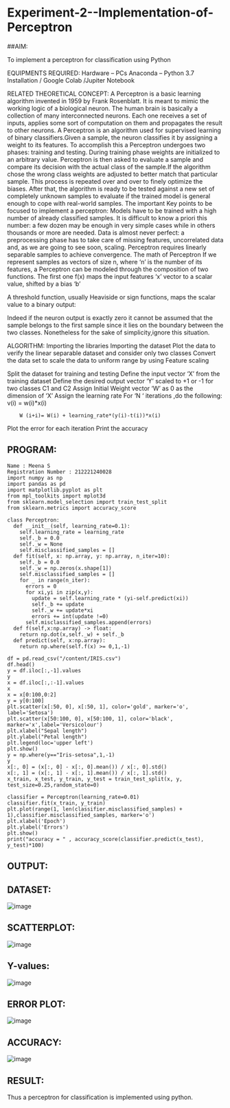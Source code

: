 # Experiment-2--Implementation-of-Perceptron
##AIM:

To implement a perceptron for classification using Python

EQUIPMENTS REQUIRED:
Hardware – PCs
Anaconda – Python 3.7 Installation / Google Colab /Jupiter Notebook

RELATED THEORETICAL CONCEPT:
A Perceptron is a basic learning algorithm invented in 1959 by Frank Rosenblatt. It is meant to mimic the working logic of a biological neuron. The human brain is basically a collection of many interconnected neurons. Each one receives a set of inputs, applies some sort of computation on them and propagates the result to other neurons.
A Perceptron is an algorithm used for supervised learning of binary classifiers.Given a sample, the neuron classifies it by assigning a weight to its features. To accomplish this a Perceptron undergoes two phases: training and testing. During training phase weights are initialized to an arbitrary value. Perceptron is then asked to evaluate a sample and compare its decision with the actual class of the sample.If the algorithm chose the wrong class weights are adjusted to better match that particular sample. This process is repeated over and over to finely optimize the biases. After that, the algorithm is ready to be tested against a new set of completely unknown samples to evaluate if the trained model is general enough to cope with real-world samples.
The important Key points to be focused to implement a perceptron:
Models have to be trained with a high number of already classified samples. It is difficult to know a priori this number: a few dozen may be enough in very simple cases while in others thousands or more are needed.
Data is almost never perfect: a preprocessing phase has to take care of missing features, uncorrelated data and, as we are going to see soon, scaling.
Perceptron requires linearly separable samples to achieve convergence.
The math of Perceptron
If we represent samples as vectors of size n, where ‘n’ is the number of its features, a Perceptron can be modeled through the composition of two functions. The first one 
f(x) maps the input features  ‘x’  vector to a scalar value, shifted by a bias ‘b’

A threshold function, usually Heaviside or sign functions, maps the scalar value to a binary output:

Indeed if the neuron output is exactly zero it cannot be assumed that the sample belongs to the first sample since it lies on the boundary between the two classes. Nonetheless for the sake of simplicity,ignore this situation.


ALGORITHM:
Importing the libraries
Importing the dataset
Plot the data to verify the linear separable dataset and consider only two classes
Convert the data set to scale the data to uniform range by using Feature scaling

Split the dataset for training and testing
Define the input vector ‘X’ from the training dataset
Define the desired output vector ‘Y’ scaled to +1 or -1 for two classes C1 and C2
Assign Initial Weight vector ‘W’ as 0 as the dimension of ‘X’
Assign the learning rate
For ‘N ‘ iterations ,do the following:
        v(i) = w(i)*x(i)
         
        W (i+i)= W(i) + learning_rate*(y(i)-t(i))*x(i)
Plot the error for each iteration 
Print the accuracy


 ## PROGRAM:
```
Name : Meena S
Registration Number : 212221240028
import numpy as np 
import pandas as pd 
import matplotlib.pyplot as plt 
from mpl_toolkits import mplot3d
from sklearn.model_selection import train_test_split 
from sklearn.metrics import accuracy_score

class Perceptron:
  def __init__(self, learning_rate=0.1):
    self.learning_rate = learning_rate
    self._b = 0.0
    self._w = None
    self.misclassified_samples = []
  def fit(self, x: np.array, y: np.array, n_iter=10):
    self._b = 0.0
    self._w = np.zeros(x.shape[1])
    self.misclassified_samples = []
    for _ in range(n_iter):
      errors = 0
      for xi,yi in zip(x,y):
        update = self.learning_rate * (yi-self.predict(xi))
        self._b += update
        self._w += update*xi
        errors += int(update !=0)
      self.misclassified_samples.append(errors)
  def f(self,x:np.array) -> float:
    return np.dot(x,self._w) + self._b
  def predict(self, x:np.array):
    return np.where(self.f(x) >= 0,1,-1) 
    
df = pd.read_csv("/content/IRIS.csv")
df.head()
y = df.iloc[:,-1].values
y
x = df.iloc[:,:-1].values
x
x = x[0:100,0:2]
y = y[0:100]
plt.scatter(x[:50, 0], x[:50, 1], color='gold', marker='o', label='Setosa')
plt.scatter(x[50:100, 0], x[50:100, 1], color='black', marker='x',label='Versicolour')
plt.xlabel("Sepal length")
plt.ylabel("Petal length")
plt.legend(loc='upper left')
plt.show()
y = np.where(y=="Iris-setosa",1,-1)
y
x[:, 0] = (x[:, 0] - x[:, 0].mean()) / x[:, 0].std()
x[:, 1] = (x[:, 1] - x[:, 1].mean()) / x[:, 1].std()
x_train, x_test, y_train, y_test = train_test_split(x, y, test_size=0.25,random_state=0)

classifier = Perceptron(learning_rate=0.01)
classifier.fit(x_train, y_train)
plt.plot(range(1, len(classifier.misclassified_samples) + 1),classifier.misclassified_samples, marker='o')
plt.xlabel('Epoch')
plt.ylabel('Errors')
plt.show()
print("accuracy = " , accuracy_score(classifier.predict(x_test), y_test)*100)
```
## OUTPUT:
## DATASET:
![image](https://user-images.githubusercontent.com/94677128/195970927-84f987bf-5b4f-4c06-ae58-a88112c5065f.png)
 
## SCATTERPLOT:
![image](https://user-images.githubusercontent.com/94677128/195970975-70ee8470-920c-45fb-bc87-24167c024ff4.png)

## Y-values:
![image](https://user-images.githubusercontent.com/94677128/195971002-067a9dda-ec5f-4fd6-8421-9cb9d7db5e4e.png)

## ERROR PLOT:
![image](https://user-images.githubusercontent.com/94677128/195971042-e70387da-5664-4d88-bc9a-77c3bc12f0f9.png)

## ACCURACY:
![image](https://user-images.githubusercontent.com/94677128/195971068-f8bc174e-04bd-4865-a5d6-4d52b363522b.png)

## RESULT:
Thus a perceptron for classification is implemented using python.

 
